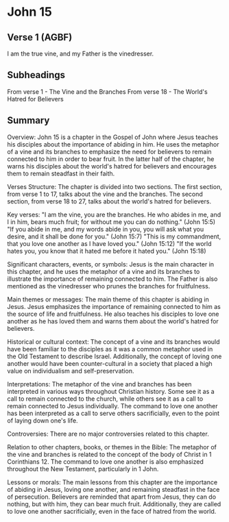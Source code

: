 # John 15

## Verse 1 (AGBF)

I am the true vine, and my Father is the vinedresser.

## Subheadings

From verse 1 - The Vine and the Branches
From verse 18 - The World's Hatred for Believers

## Summary

Overview:
John 15 is a chapter in the Gospel of John where Jesus teaches his disciples about the importance of abiding in him. He uses the metaphor of a vine and its branches to emphasize the need for believers to remain connected to him in order to bear fruit. In the latter half of the chapter, he warns his disciples about the world's hatred for believers and encourages them to remain steadfast in their faith.

Verses Structure:
The chapter is divided into two sections. The first section, from verse 1 to 17, talks about the vine and the branches. The second section, from verse 18 to 27, talks about the world's hatred for believers.

Key verses:
"I am the vine, you are the branches. He who abides in me, and I in him, bears much fruit; for without me you can do nothing." (John 15:5)
"If you abide in me, and my words abide in you, you will ask what you desire, and it shall be done for you." (John 15:7)
"This is my commandment, that you love one another as I have loved you." (John 15:12)
"If the world hates you, you know that it hated me before it hated you." (John 15:18)

Significant characters, events, or symbols:
Jesus is the main character in this chapter, and he uses the metaphor of a vine and its branches to illustrate the importance of remaining connected to him. The Father is also mentioned as the vinedresser who prunes the branches for fruitfulness.

Main themes or messages:
The main theme of this chapter is abiding in Jesus. Jesus emphasizes the importance of remaining connected to him as the source of life and fruitfulness. He also teaches his disciples to love one another as he has loved them and warns them about the world's hatred for believers.

Historical or cultural context:
The concept of a vine and its branches would have been familiar to the disciples as it was a common metaphor used in the Old Testament to describe Israel. Additionally, the concept of loving one another would have been counter-cultural in a society that placed a high value on individualism and self-preservation.

Interpretations:
The metaphor of the vine and branches has been interpreted in various ways throughout Christian history. Some see it as a call to remain connected to the church, while others see it as a call to remain connected to Jesus individually. The command to love one another has been interpreted as a call to serve others sacrificially, even to the point of laying down one's life.

Controversies:
There are no major controversies related to this chapter.

Relation to other chapters, books, or themes in the Bible:
The metaphor of the vine and branches is related to the concept of the body of Christ in 1 Corinthians 12. The command to love one another is also emphasized throughout the New Testament, particularly in 1 John.

Lessons or morals:
The main lessons from this chapter are the importance of abiding in Jesus, loving one another, and remaining steadfast in the face of persecution. Believers are reminded that apart from Jesus, they can do nothing, but with him, they can bear much fruit. Additionally, they are called to love one another sacrificially, even in the face of hatred from the world.
